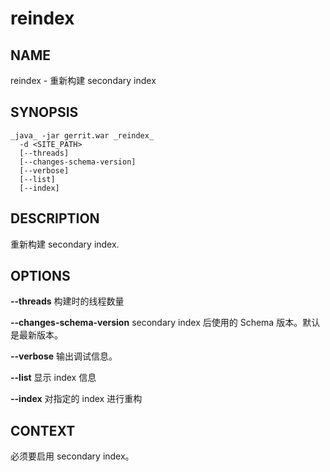 # reindex

## NAME
reindex - 重新构建 secondary index

## SYNOPSIS
```
_java_ -jar gerrit.war _reindex_
  -d <SITE_PATH>
  [--threads]
  [--changes-schema-version]
  [--verbose]
  [--list]
  [--index]
```

## DESCRIPTION
重新构建 secondary index.

## OPTIONS
**--threads**
	构建时的线程数量

**--changes-schema-version**
	secondary index 后使用的 Schema 版本。默认是最新版本。

**--verbose**
	输出调试信息。

**--list**
	显示 index 信息

**--index**
	对指定的 index 进行重构

## CONTEXT
必须要启用 secondary index。

